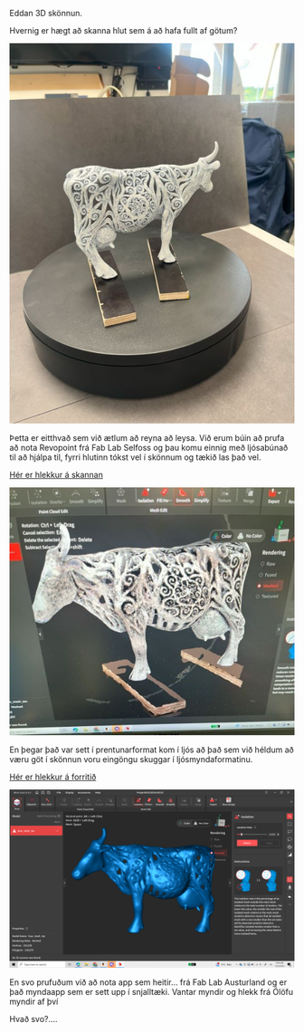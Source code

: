 Eddan 3D skönnun.

Hvernig er hægt að skanna hlut sem á að hafa fullt af götum?
  
  ![edda](myndir/edda2_600.jpg)

Þetta er eitthvað sem við ætlum að reyna að leysa.
Við erum búin að prufa að nota Revopoint frá Fab Lab Selfoss og þau komu einnig með ljósabúnað til að hjálpa til, fyrri hlutinn tókst vel í skönnum og tækið las það vel.

[Hér er hlekkur á skannan](https://www.revopoint3d.com/pages/all-in-one-3d-scanner-miracoplus)


  ![edda](myndir/edda600_crop.jpg)

En þegar það var sett í prentunarformat kom í ljós að það sem við héldum að væru göt í skönnun voru eingöngu skuggar í ljósmyndaformatinu.

[Hér er hlekkur á forritið](https://www.revopoint3d.com/pages/support-download?srsltid=AfmBOor7oZN-WOEwGp5Ti3WRNTO4v_bBXjjeiurKYbuAd1tIIGRgZd2o)

  ![edda](myndir/edda1_forrit.png)

  En svo prufuðum við að nota app sem heitir... frá Fab Lab Austurland og er það myndaapp sem er sett upp í snjalltæki.
  Vantar myndir og hlekk frá Ólöfu
    myndir af því

  Hvað svo?....
